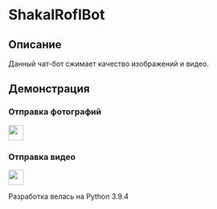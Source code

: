 # ShakalRoflBot

## Описание
Данный чат-бот сжимает качество изображений и видео.

## Демонстрация

### Отправка фотографий
<img src="https://github.com/xannykov/ShakalRoflBot/blob/main/demonstration/demonstration_1.gif" style="width:30px;"/>

### Отправка видео
<img src="https://github.com/xannykov/ShakalRoflBot/blob/main/demonstration/demonstration_2.gif" style="width:30px;"/>


Разработка велась на Python 3.9.4